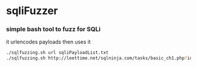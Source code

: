 # sqliFuzzer
### simple bash tool to fuzz for SQLi
it urlencodes payloads then uses it
```bash
./sqlfuzzing.sh url sqliPayloadList.txt
./sqlfuzzing.sh http://leettime.net/sqlninja.com/tasks/basic_ch1.php?id=1 ~/Desktop/sqlList.txt
```
